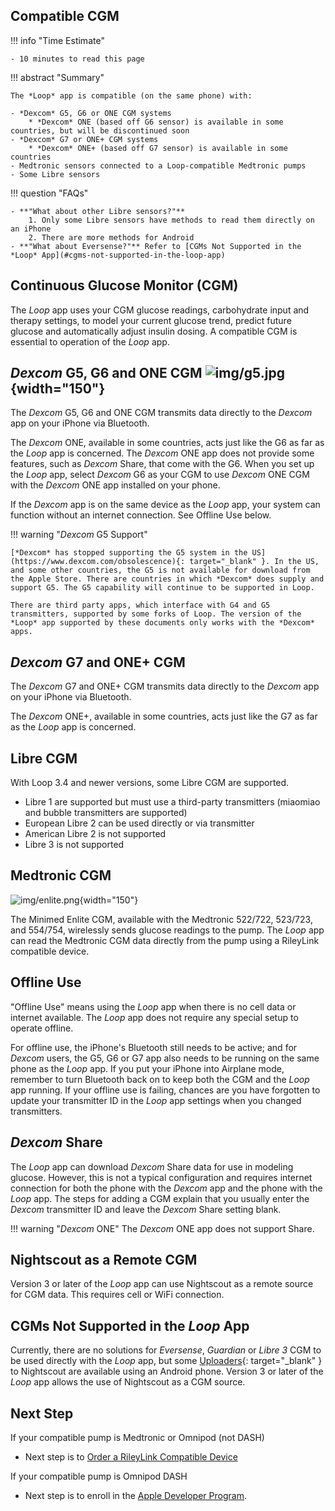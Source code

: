 ## Compatible CGM

!!! info "Time Estimate"

    - 10 minutes to read this page

!!! abstract "Summary"

    The *Loop* app is compatible (on the same phone) with:

    - *Dexcom* G5, G6 or ONE CGM systems
        * *Dexcom* ONE (based off G6 sensor) is available in some countries, but will be discontinued soon
    - *Dexcom* G7 or ONE+ CGM systems
        * *Dexcom* ONE+ (based off G7 sensor) is available in some countries
    - Medtronic sensors connected to a Loop-compatible Medtronic pumps
    - Some Libre sensors

!!! question "FAQs"

    - **"What about other Libre sensors?"**
        1. Only some Libre sensors have methods to read them directly on an iPhone
        2. There are more methods for Android
    - **"What about Eversense?"** Refer to [CGMs Not Supported in the *Loop* App](#cgms-not-supported-in-the-loop-app)


## Continuous Glucose Monitor (CGM)

The *Loop* app uses your CGM glucose readings, carbohydrate input and therapy settings, to model your current glucose trend, predict future glucose and automatically adjust insulin dosing. A compatible CGM is essential to operation of the *Loop* app.


## *Dexcom* G5, G6 and ONE CGM ![img/g5.jpg](img/g5.jpg){width="150"}

The *Dexcom* G5, G6 and ONE CGM transmits data directly to the *Dexcom* app on your iPhone via Bluetooth.

The *Dexcom* ONE, available in some countries, acts just like the G6 as far as the *Loop* app is concerned. The *Dexcom* ONE app does not provide some features, such as *Dexcom* Share, that come with the G6. When you set up the *Loop* app, select *Dexcom* G6 as your CGM to use *Dexcom* ONE CGM with the *Dexcom* ONE app installed on your phone.

If the *Dexcom* app is on the same device as the *Loop* app, your system can function without an internet connection. See Offline Use below.

!!! warning "*Dexcom* G5 Support"

    [*Dexcom* has stopped supporting the G5 system in the US](https://www.dexcom.com/obsolescence){: target="_blank" }. In the US, and some other countries, the G5 is not available for download from the Apple Store. There are countries in which *Dexcom* does supply and support G5. The G5 capability will continue to be supported in Loop.

    There are third party apps, which interface with G4 and G5 transmitters, supported by some forks of Loop. The version of the *Loop* app supported by these documents only works with the *Dexcom* apps.

## *Dexcom* G7 and ONE+ CGM

The *Dexcom* G7 and ONE+ CGM transmits data directly to the *Dexcom* app on your iPhone via Bluetooth.

The *Dexcom* ONE+, available in some countries, acts just like the G7 as far as the *Loop* app is concerned. 

## Libre CGM

With Loop 3.4 and newer versions, some Libre CGM are supported.
 
* Libre 1 are supported but must use a third-party transmitters (miaomiao and bubble transmitters are supported)
* European Libre 2 can be used directly or via transmitter
* American Libre 2 is not supported
* Libre 3 is not supported


## Medtronic CGM
![img/enlite.png](img/enlite.png){width="150"}

The Minimed Enlite CGM, available with the Medtronic 522/722, 523/723, and 554/754, wirelessly sends glucose readings to the pump. The *Loop* app can read the Medtronic CGM data directly from the pump using a RileyLink compatible device.

## Offline Use

"Offline Use" means using the *Loop* app when there is no cell data or internet available. The *Loop* app does not require any special setup to operate offline.

For offline use, the iPhone's Bluetooth still needs to be active; and for *Dexcom* users, the G5, G6 or G7 app also needs to be running on the same phone as the *Loop* app. If you put your iPhone into Airplane mode, remember to turn Bluetooth back on to keep both the CGM and the *Loop* app running. If your offline use is failing, chances are you have forgotten to update your transmitter ID in the *Loop* app settings when you changed transmitters.

## *Dexcom* Share

The *Loop* app can download *Dexcom* Share data for use in modeling glucose. However, this is not a typical configuration and requires internet connection for both the phone with the *Dexcom* app and the phone with the *Loop* app.  The steps for adding a CGM explain that you usually enter the *Dexcom* transmitter ID and leave the *Dexcom* Share setting blank.

!!! warning "*Dexcom* ONE"
    The *Dexcom* ONE app does not support Share.

## Nightscout as a Remote CGM

Version 3 or later of the *Loop* app can use Nightscout as a remote source for CGM data. This requires cell or WiFi connection.


## CGMs Not Supported in the *Loop* App 


Currently, there are no solutions for *Eversense*, *Guardian* or *Libre 3* CGM to be used directly with the *Loop* app, but some [Uploaders](https://nightscout.github.io/uploader/uploaders/){: target="_blank" } to Nightscout are available using an Android phone. Version 3 or later of the *Loop* app allows the use of Nightscout as a CGM source.

## Next Step

If your compatible pump is Medtronic or Omnipod (not DASH)

* Next step is to [Order a RileyLink Compatible Device](rileylink.md)

If your compatible pump is Omnipod DASH

* Next step is to enroll in the [Apple Developer Program](apple-developer.md).
